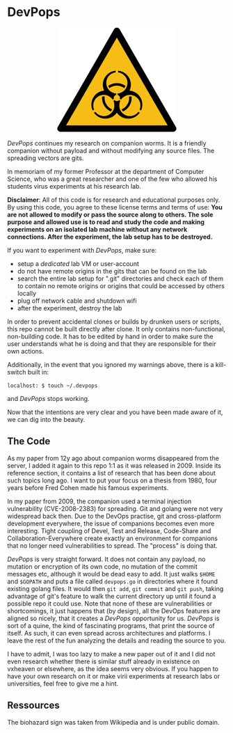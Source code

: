 DevPops
=======

<p align="center">
<img src="https://github.com/stealth/devpops/blob/master/274px-ISO_7010_W009.svg.png" />
</p>


*DevPops* continues my research on companion worms. It is a friendly companion without payload and without modifying
any source files. The spreading vectors are gits.

In memoriam of my former Professor at the department of Computer Science, who was a great researcher and one of the
few who allowed his students virus experiments at his research lab.

**Disclaimer**: All of this code is for research and educational purposes only. By using this code, you agree to these
license terms and terms of use: **You are not allowed to modify or pass the source along to others. The sole purpose
and allowed use is to read and study the code and making experiments on an isolated lab machine without any network
connections. After the experiment, the lab setup has to be destroyed.**

If you want to experiment with *DevPops*, make sure:

* setup a *dedicated* lab VM or user-account
* do not have remote origins in the gits that can be found on the lab
* search the entire lab setup for ".git" directories and check each of them
  to contain no remote origins or origins that could be accessed by others locally
* plug off network cable and shutdown wifi
* after the experiment, destroy the lab

In order to prevent accidental clones or builds by drunken users or scripts, this repo cannot be
built directly after clone. It only contains non-functional, non-building code. It has to be edited by hand
in order to make sure the user understands what he is doing and that they are responsible for their own actions.

Additionally, in the event that you ignored my warnings above, there is a kill-switch built in:

```
localhost: $ touch ~/.devpops
```

and *DevPops* stops working.

Now that the intentions are very clear and you have been made aware of it, we can dig into the beauty.

The Code
--------

As my paper from 12y ago about companion worms disappeared from the server, I added it again to this repo 1:1 as it was
released in 2009. Inside its reference section, it contains a list of research that has been done about
such topics long ago. I want to put your focus on a thesis from 1980, four years before Fred Cohen made
his famous experiments.

In my paper from 2009, the companion used a terminal injection vulnerability (CVE-2008-2383) for spreading.
Git and golang were not very widespread back then. Due to the DevOps practise, git and cross-platform development
everywhere, the issue of companions becomes even more interesting. Tight coupling of Devel, Test and Release,
Code-Share and Collaboration-Everywhere create exactly an environment for companions that no longer need
vulnerabilities to spread. The "process" is doing that.

*DevPops* is very straight forward. It does not contain any payload, no mutation or encryption of its own code,
no mutation of the commit messages etc, although it would be dead easy to add. It just walks `$HOME` and `$GOPATH`
and puts a file called `devpops.go` in directories where it found existing golang files. It would then `git add`,
`git commit` and `git push`, taking advantage of git's feature to walk the current directory up until it found
a possible repo it could use.
Note that none of these are vulnerabilities or shortcomings, it just happens that (by design), all the DevOps
features are aligned so nicely, that it creates a *DevPops* opportunity for us. *DevPops* is sort of a quine,
the kind of fascinating programs, that print the source of itself. As such, it can even spread across architectures
and platforms. I leave the rest of the fun analyzing the details and reading the source to you.

I have to admit, I was too lazy to make a new paper out of it and I did not even research whether there is
similar stuff already in existence on vxheaven or elsewhere, as the idea seems very obvious. If you happen to have
your own research on it or make virii experiments at research labs or universities, feel free to give me a hint.

Ressources
----------

The biohazard sign was taken from Wikipedia and is under public domain.

